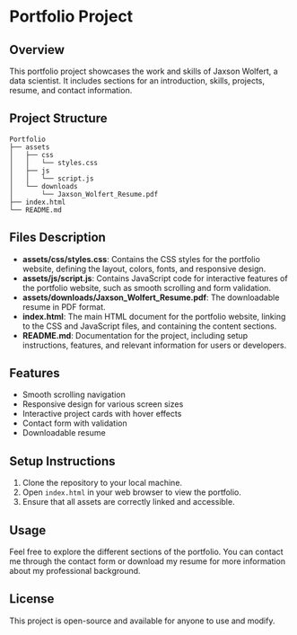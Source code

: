 # Portfolio Project

## Overview
This portfolio project showcases the work and skills of Jaxson Wolfert, a data scientist. It includes sections for an introduction, skills, projects, resume, and contact information.

## Project Structure
```
Portfolio
├── assets
│   ├── css
│   │   └── styles.css
│   ├── js
│   │   └── script.js
│   └── downloads
│       └── Jaxson_Wolfert_Resume.pdf
├── index.html
└── README.md
```

## Files Description
- **assets/css/styles.css**: Contains the CSS styles for the portfolio website, defining the layout, colors, fonts, and responsive design.
- **assets/js/script.js**: Contains JavaScript code for interactive features of the portfolio website, such as smooth scrolling and form validation.
- **assets/downloads/Jaxson_Wolfert_Resume.pdf**: The downloadable resume in PDF format.
- **index.html**: The main HTML document for the portfolio website, linking to the CSS and JavaScript files, and containing the content sections.
- **README.md**: Documentation for the project, including setup instructions, features, and relevant information for users or developers.

## Features
- Smooth scrolling navigation
- Responsive design for various screen sizes
- Interactive project cards with hover effects
- Contact form with validation
- Downloadable resume

## Setup Instructions
1. Clone the repository to your local machine.
2. Open `index.html` in your web browser to view the portfolio.
3. Ensure that all assets are correctly linked and accessible.

## Usage
Feel free to explore the different sections of the portfolio. You can contact me through the contact form or download my resume for more information about my professional background.

## License
This project is open-source and available for anyone to use and modify.